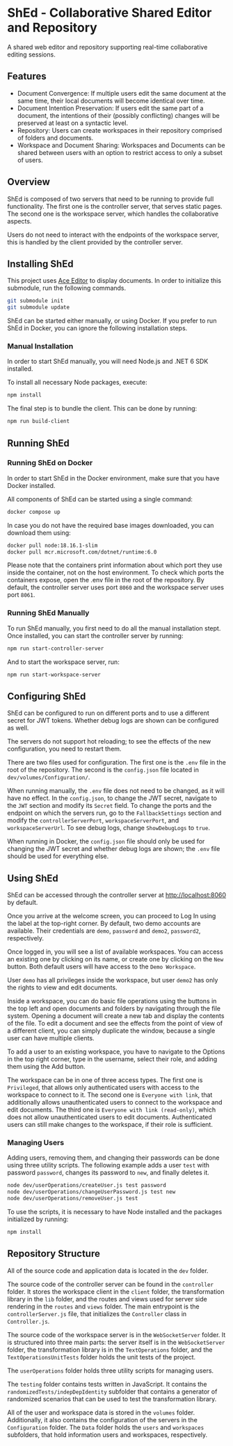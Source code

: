 # ShEd - Collaborative Shared Editor and Repository

A shared web editor and repository supporting real-time collaborative editing sessions.

## Features
  - Document Convergence: If multiple users edit the same document at the same time, their local documents will become identical over time.
  - Document Intention Preservation: If users edit the same part of a document, the intentions of their (possibly conflicting) changes will be preserved at least on a syntactic level.
  - Repository: Users can create workspaces in their repository comprised of folders and documents.
  - Workspace and Document Sharing: Workspaces and Documents can be shared between users with an option to restrict access to only a subset of users.

## Overview

ShEd is composed of two servers that need to be running to provide full functionality.
The first one is the controller server, that serves static pages.
The second one is the workspace server, which handles the collaborative aspects.

Users do not need to interact with the endpoints of the workspace server, this is handled by the client provided by the controller server.

## Installing ShEd

This project uses [Ace Editor][1] to display documents.
In order to initialize this submodule, run the following commands.

```bash 
git submodule init
git submodule update
```

ShEd can be started either manually, or using Docker.
If you prefer to run ShEd in Docker, you can ignore the following installation steps.

### Manual Installation

In order to start ShEd manually, you will need Node.js and .NET 6 SDK installed.

To install all necessary Node packages, execute:

```bash 
npm install
```

The final step is to bundle the client.
This can be done by running:

```bash 
npm run build-client
```

## Running ShEd

### Running ShEd on Docker

In order to start ShEd in the Docker environment, make sure that you have Docker installed.

All components of ShEd can be started using a single command:

```bash 
docker compose up
```

In case you do not have the required base images downloaded, you can download them using:

```bash 
docker pull node:18.16.1-slim
docker pull mcr.microsoft.com/dotnet/runtime:6.0
```

Please note that the containers print information about which port they use inside the container, not on the host environment.
To check which ports the containers expose, open the .env file in the root of the repository.
By default, the controller server uses port  `8060` and the workspace server uses port `8061`.


### Running ShEd Manually

To run ShEd manually, you first need to do all the manual installation stept.
Once installed, you can start the controller server by running:

```bash 
npm run start-controller-server
```

And to start the workspace server, run:

```bash 
npm run start-workspace-server
```

## Configuring ShEd

ShEd can be configured to run on different ports and to use a different secret for JWT tokens.
Whether debug logs are shown can be configured as well.

The servers do not support hot reloading; to see the effects of the new configuration, you need to restart them.

There are two files used for configuration.
The first one is the `.env` file in the root of the repository.
The second is the `config.json` file located in `dev/volumes/Configuration/`.

When running manually, the `.env` file does not need to be changed, as it will have no effect.
In the `config.json`, to change the JWT secret, navigate to the `JWT` section and modify its `Secret` field.
To change the ports and the endpoint on which the servers run, go to the `FallbackSettings` section and modify the `controllerServerPort`, `workspaceServerPort`, and `workspaceServerUrl`.
To see debug logs, change `ShowDebugLogs` to `true`.

When running in Docker, the `config.json` file should only be used for changing the JWT secret and whether debug logs are shown; the `.env` file should be used for everything else.

## Using ShEd

ShEd can be accessed through the controller server at <http://localhost:8060> by default.

Once you arrive at the welcome screen, you can proceed to Log In using the label at the top-right corner.
By default, two demo accounts are available.
Their credentials are `demo`, `password` and `demo2`, `password2`, respectively.

Once logged in, you will see a list of available workspaces.
You can access an existing one by clicking on its name, or create one by clicking on the `New` button.
Both default users will have access to the `Demo Workspace`.

User `demo` has all privileges inside the workspace, but user `demo2` has only the rights to view and edit documents.

Inside a workspace, you can do basic file operations using the buttons in the top left and open documents and folders by navigating through the file system.
Opening a document will create a new tab and display the contents of the file.
To edit a document and see the effects from the point of view of a different client, you can simply duplicate the window, because a single user can have multiple clients.

To add a user to an existing workspace, you have to navigate to the Options in the top right corner, type in the username, select their role, and adding them using the Add button.

The workspace can be in one of three access types.
The first one is `Privileged`, that allows only authenticated users with access to the workspace to connect to it.
The second one is `Everyone with link`, that additionally allows unauthenticated users to connect to the workspace and edit documents.
The third one is `Everyone with link (read-only)`, which does not allow unauthenticated users to edit documents.
Authenticated users can still make changes to the workspace, if their role is sufficient.

### Managing Users

Adding users, removing them, and changing their passwords can be done using three utility scripts.
The following example adds a user `test` with password `password`, changes its password to `new`, and finally deletes it.

```bash 
node dev/userOperations/createUser.js test password
node dev/userOperations/changeUserPassword.js test new
node dev/userOperations/removeUser.js test
```

To use the scripts, it is necessary to have Node installed and the packages initialized by running:

```bash 
npm install
```

## Repository Structure

All of the source code and application data is located in the `dev` folder.

The source code of the controller server can be found in the `controller` folder.
It stores the workspace client in the `client` folder, the transformation library in the `lib` folder, and the routes and views used for server side rendering in the `routes` and `views` folder.
The main entrypoint is the `controllerServer.js` file, that initializes the `Controller` class in `Controller.js`.

The source code of the workspace server is in the `WebSocketServer` folder.
It is structured into three main parts: the server itself is in the `WebSocketServer` folder, the transformation library is in the `TextOperations` folder, and the `TextOperationsUnitTests` folder holds the unit tests of the project.

The `userOperations` folder holds three utility scripts for managing users.

The `testing` folder contains tests written in JavaScript.
It contains the `randomizedTests/indepDepIdentity` subfolder that contains a generator of randomized scenarios that can be used to test the transformation library.

All of the user and workspace data is stored in the `volumes` folder.
Additionally, it also contains the configuration of the servers in the `Configuration` folder.
The `Data` folder holds the `users` and `workspaces` subfolders, that hold information users and workspaces, respectively.

[1]: https://github.com/ajaxorg/ace-builds
